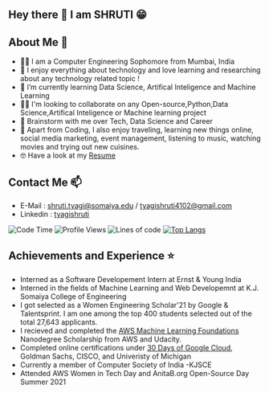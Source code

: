 ## Hey there 👋 I am SHRUTI 😁

## About Me 🤟

- 👩‍💻 I am a Computer Engineering Sophomore from Mumbai, India
- 💙 I enjoy everything about technology and love learning and researching about any technology related topic ! 
- 🌱 I’m currently learning Data Science, Artifical Inteligence and Machine Learning
- 👯‍♀️ I'm looking to collaborate on any Open-source,Python,Data Science,Artifical Inteligence or Machine learning project
- 💬 Brainstorm with me over Tech, Data Science and Career
- 💫 Apart from Coding, I also enjoy traveling, learning new things online, social media marketing, event management, listening to music, watching movies and trying out new cuisines.
- 🤓 Have a look at my [Resume](https://drive.google.com/file/d/10xtgO4lHhVn1liVkwaXiNEgrzyhIRiEG/view?usp=sharing)

## Contact Me 📫
- E-Mail   : shruti.tyagi@somaiya.edu / tyagishruti4102@gmail.com
- Linkedin : [tyagishruti](https://www.linkedin.com/in/tyagishruti/)

<!-- [![Shruti's github stats](https://github-readme-stats.vercel.app/api?username=shrutityagi4102&count_private=true&show_icons=true&theme=radical&hide_rank=false)](https://github.com/anuraghazra/github-readme-stats) -->

![Code Time](http://img.shields.io/badge/Code%20Time-518%20hrs%2012%20mins-blue)
![Profile Views](http://img.shields.io/badge/Profile%20Views-3-blue)
![Lines of code](https://img.shields.io/badge/From%20Hello%20World%20I%27ve%20Written--827%20Thousand%20lines%20of%20code-blue)
[![Top Langs](https://github-readme-stats.vercel.app/api/top-langs/?username=shrutityagi4102)](https://github.com/anuraghazra/github-readme-stats)

## Achievements and Experience ⭐

- Interned as a Software Developement Intern at Ernst & Young India
- Interned in the fields of Machine Learning and Web Developemnt at K.J. Somaiya College of Engineering
- I got selected as a Women Engineering Scholar'21 by Google & Talentsprint. I am one among the top 400 students selected out of the total 27,643 applicants.
- I recieved and completed the [AWS Machine Learning Foundations](https://confirm.udacity.com/RWTL9L3P) Nanodegree Scholarship from AWS and Udacity. 
- Completed online certifications under [30 Days of Google Cloud](https://certificate.givemycertificate.com/c/76077c25-3a95-4000-b519-6dbc10ff330a), Goldman Sachs, CISCO, and Univeristy of Michigan
- Currently a member of Computer Society of India -KJSCE
- Attended AWS Women in Tech Day and AnitaB.org Open-Source Day Summer 2021





